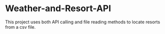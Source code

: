 # Weather-and-Resort-API
This project uses both API calling and file reading methods to locate resorts from a csv file.
